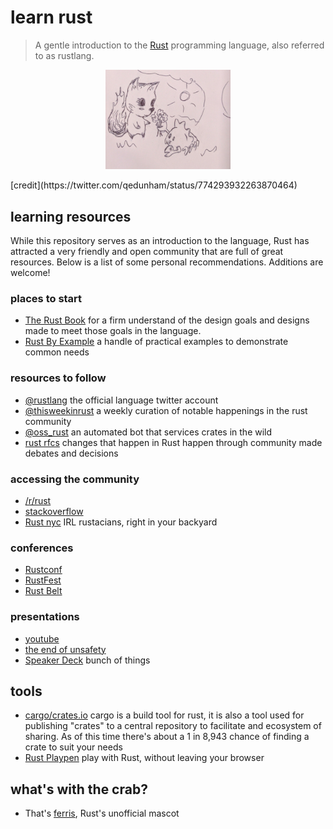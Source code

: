 # learn rust

> A gentle introduction to the [Rust](https://www.rust-lang.org)
programming language, also referred to as rustlang.


<p align="center">
  <img src="ferris.jpg" alt="ferris" style="width: 200px;"/>
</p>
[credit](https://twitter.com/qedunham/status/774293932263870464)

## learning resources

While this repository serves as an introduction to the language,
Rust has attracted a very friendly and open community that are
full of great resources. Below is a list of some personal recommendations.
Additions are welcome!

### places to start

* [The Rust Book](https://doc.rust-lang.org/book/) for a firm understand of the design goals and designs made to meet those goals in the language.
* [Rust By Example](http://rustbyexample.com/) a handle of practical examples to demonstrate common needs

### resources to follow

* [@rustlang](https://twitter.com/rustlang) the official language twitter account
* [@thisweekinrust](https://twitter.com/thisweekinrust) a weekly curation of notable happenings in the rust community
* [@oss_rust](https://twitter.com/oss_rust) an automated bot that services crates in the wild
* [rust rfcs](https://github.com/rust-lang/rfcs) changes that happen in Rust happen through community made debates and decisions

### accessing the community

* [/r/rust](https://www.reddit.com/r/rust)
* [stackoverflow](http://stackoverflow.com/questions/tagged/rust)
* [Rust nyc](https://www.meetup.com/rust-nyc/) IRL rustacians, right in your backyard

### conferences

* [Rustconf](http://rustconf.com/)
* [RustFest](http://rustfest.eu)
* [Rust Belt](http://www.rust-belt-rust.com/)

### presentations

* [youtube](https://www.youtube.com/playlist?list=PLE7tQUdRKcybLShxegjn0xyTTDJeYwEkI)
* [the end of unsafety](https://brson.github.io/the-end-of-unsafety/)
* [Speaker Deck](https://speakerdeck.com/search?utf8=%E2%9C%93&q=rust) bunch of things

## tools

* [cargo/crates.io](https://crates.io/) cargo is a build tool for rust, it is also a tool used for publishing "crates" to a central repository to facilitate and ecosystem of sharing. As of this time there's about a 1 in 8,943 chance of finding a crate to suit your needs
* [Rust Playpen](https://play.rust-lang.org/) play with Rust, without leaving your browser

## what's with the crab?

* That's [ferris](http://www.rustacean.net/), Rust's unofficial mascot
